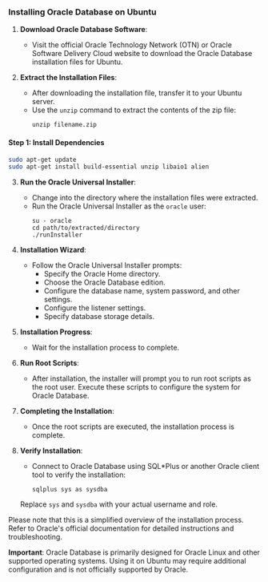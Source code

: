 ### Installing Oracle Database on Ubuntu

1. **Download Oracle Database Software**:
   - Visit the official Oracle Technology Network (OTN) or Oracle Software Delivery Cloud website to download the Oracle Database installation files for Ubuntu.

2. **Extract the Installation Files**:
   - After downloading the installation file, transfer it to your Ubuntu server.
   - Use the `unzip` command to extract the contents of the zip file:
     ```
     unzip filename.zip
     ```
#### Step 1: Install Dependencies
```bash
sudo apt-get update
sudo apt-get install build-essential unzip libaio1 alien
```



3. **Run the Oracle Universal Installer**:
   - Change into the directory where the installation files were extracted.
   - Run the Oracle Universal Installer as the `oracle` user:
     ```
     su - oracle
     cd path/to/extracted/directory
     ./runInstaller
     ```

4. **Installation Wizard**:
   - Follow the Oracle Universal Installer prompts:
     - Specify the Oracle Home directory.
     - Choose the Oracle Database edition.
     - Configure the database name, system password, and other settings.
     - Configure the listener settings.
     - Specify database storage details.

5. **Installation Progress**:
   - Wait for the installation process to complete.

6. **Run Root Scripts**:
   - After installation, the installer will prompt you to run root scripts as the root user. Execute these scripts to configure the system for Oracle Database.

7. **Completing the Installation**:
   - Once the root scripts are executed, the installation process is complete.

8. **Verify Installation**:
   - Connect to Oracle Database using SQL*Plus or another Oracle client tool to verify the installation:
     ```
     sqlplus sys as sysdba
     ```

   Replace `sys` and `sysdba` with your actual username and role.

Please note that this is a simplified overview of the installation process. Refer to Oracle's official documentation for detailed instructions and troubleshooting.

**Important**: Oracle Database is primarily designed for Oracle Linux and other supported operating systems. Using it on Ubuntu may require additional configuration and is not officially supported by Oracle.
